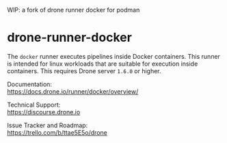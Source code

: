 WIP: a fork of drone runner docker for podman

# drone-runner-docker

The `docker` runner executes pipelines inside Docker containers. This runner is intended for linux workloads that are suitable for execution inside containers. This requires Drone server `1.6.0` or higher.

Documentation:<br/>
https://docs.drone.io/runner/docker/overview/

Technical Support:<br/>
https://discourse.drone.io

Issue Tracker and Roadmap:<br/>
https://trello.com/b/ttae5E5o/drone

